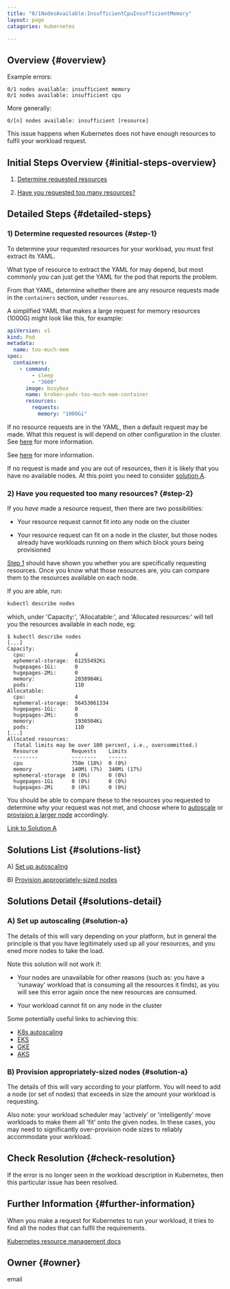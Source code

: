 ```yaml
---
title: "0/1NodesAvailable:InsufficientCpuInsufficientMemory"
layout: page
catagories: kubernetes

---
```


## Overview {#overview}

Example errors:

```
0/1 nodes available: insufficient memory
0/1 nodes available: insufficient cpu
```

More generally:

```
0/[n] nodes available: insufficient [resource]
```

This issue happens when Kubernetes does not have enough resources to fulfil your workload request.

## Initial Steps Overview {#initial-steps-overview}

1) [Determine requested resources](#step-1)

2) [Have you requested too many resources?](#step-2)

## Detailed Steps {#detailed-steps}

### 1) Determine requested resources {#step-1}

To determine your requested resources for your workload, you must first extract its YAML.

What type of resource to extract the YAML for may depend, but most commonly you can just get the YAML for the pod that reports the problem.

From that YAML, determine whether there are any resource requests made in the `containers` section, under `resources`.

A simplified YAML that makes a large request for memory resources (1000G) might look like this, for example:

```yaml
apiVersion: v1
kind: Pod
metadata:
  name: too-much-mem
spec:
  containers:
    - command:
        - sleep
        - "3600"
      image: busybox
      name: broken-pods-too-much-mem-container
      resources:
        requests:
          memory: "1000Gi"
```

If no resource requests are in the YAML, then a default request may be made. What this request is will depend on other configuration in the cluster. See [here](https://kubernetes.io/docs/tasks/administer-cluster/manage-resources/) for more information.

See [here](https://kubernetes.io/docs/concepts/configuration/manage-resources-containers/) for more information.

If no request is made and you are out of resources, then it is likely that you have no available nodes. At this point you need to consider [solution A](#solution-a).

### 2) Have you requested too many resources? {#step-2}

If you _have_ made a resource request, then there are two possibilities:

- Your resource request cannot fit into any node on the cluster

- Your resource request can fit on a node in the cluster, but those nodes already have workloads running on them which block yours being provisioned

[Step 1](#step-1) should have shown you whether you are specifically requesting resources. Once you know what those resources are, you can compare them to the resources available on each node.

If you are able, run:

```sh
kubectl describe nodes
```

which, under 'Capacity:', 'Allocatable:', and 'Allocated resources:' will tell you the resources available in each node, eg:

```
$ kubectl describe nodes
[...]
Capacity:
  cpu:                4
  ephemeral-storage:  61255492Ki
  hugepages-1Gi:      0
  hugepages-2Mi:      0
  memory:             2038904Ki
  pods:               110
Allocatable:
  cpu:                4
  ephemeral-storage:  56453061334
  hugepages-1Gi:      0
  hugepages-2Mi:      0
  memory:             1936504Ki
  pods:               110
[...]
Allocated resources:
  (Total limits may be over 100 percent, i.e., overcommitted.)
  Resource           Requests    Limits
  --------           --------    ------
  cpu                750m (18%)  0 (0%)
  memory             140Mi (7%)  340Mi (17%)
  ephemeral-storage  0 (0%)      0 (0%)
  hugepages-1Gi      0 (0%)      0 (0%)
  hugepages-2Mi      0 (0%)      0 (0%)
```

You should be able to compare these to the resources you requested to determine why your request was not met, and choose where to [autoscale](#solution-a) or [provision a larger node](#solution-b) accordingly.

[Link to Solution A](#solution-a)

## Solutions List {#solutions-list}

A) [Set up autoscaling](#solution-a)

B) [Provision appropriately-sized nodes](#solution-b)

## Solutions Detail {#solutions-detail}

### A) Set up autoscaling {#solution-a}

The details of this will vary depending on your platform, but in general the principle is that you have legitimately used up all your resources, and you ened more nodes to take the load.

Note this solution will not work if:

- Your nodes are unavailable for other reasons (such as: you have a 'runaway' workload that is consuming all the resources it finds), as you will see this error again once the new resources are consumed.

- Your workload cannot fit on any node in the cluster

Some potentially useful links to achieving this:

- [K8s autoscaling](https://kubernetes.io/blog/2016/07/autoscaling-in-kubernetes/)
- [EKS](https://docs.aws.amazon.com/eks/latest/userguide/autoscaling.html)
- [GKE](https://cloud.google.com/kubernetes-engine/docs/how-to/cluster-autoscaler)
- [AKS](https://azure.microsoft.com/en-gb/updates/generally-available-aks-cluster-autoscaler/)

### B) Provision appropriately-sized nodes {#solution-a}

The details of this will vary according to your platform. You will need to add a node (or set of nodes) that exceeds in size the amount your workload is requesting.

Also note: your workload scheduler may 'actively' or 'intelligently' move workloads to make them all 'fit' onto the given nodes. In these cases, you may need to significantly over-provision node sizes to reliably accommodate your workload.

## Check Resolution {#check-resolution}

If the error is no longer seen in the workload description in Kubernetes, then this particular issue has been resolved.

## Further Information {#further-information}

When you make a request for Kubernetes to run your workload, it tries to find all the nodes that can fulfil the requirements.

[Kubernetes resource management docs](https://kubernetes.io/docs/concepts/configuration/manage-resources-containers/)

## Owner {#owner}

email

[//]: # (REFERENCED DOCS)
[//]: # (eg https://somestackoverflowpage)
[//]: # (https://github.com/kubernetes/kubernetes/issues/33777 - TODO)
